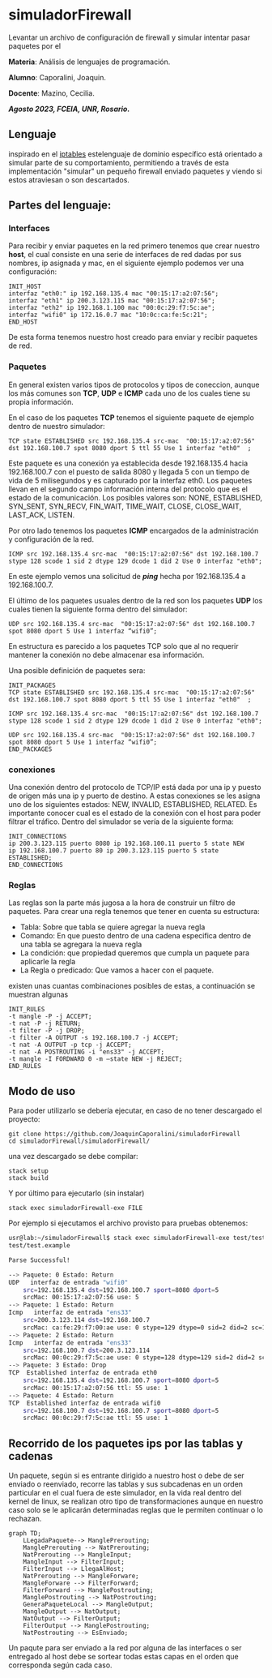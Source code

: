 # simuladorFirewall
Levantar un archivo de configuración de firewall y simular intentar pasar paquetes por el

**Materia**: Análisis de lenguajes de programación.

**Alumno**: Caporalini, Joaquin.

**Docente**: Mazino, Cecilia.

___Agosto 2023, FCEIA, UNR, Rosario.___

## Lenguaje

inspirado en el [iptables](https://linux.die.net/man/8/iptables) estelenguaje de dominio específico está orientado a simular parte de su comportamiento, permitiendo a través de esta implementación "simular" un pequeño firewall enviado paquetes y viendo si estos atraviesan o son descartados.

## Partes del lenguaje:

### Interfaces 

Para recibir y enviar paquetes en la red primero tenemos que crear nuestro **host**, el cual consiste en una serie de interfaces de red dadas por sus nombres, ip asignada y mac, en el siguiente ejemplo podemos ver una configuración:

```
INIT_HOST
interfaz "eth0:" ip 192.168.135.4 mac "00:15:17:a2:07:56";
interfaz "eth1" ip 200.3.123.115 mac "00:15:17:a2:07:56";
interfaz "eth2" ip 192.168.1.100 mac "00:0c:29:f7:5c:ae";
interfaz "wifi0" ip 172.16.0.7 mac "10:0c:ca:fe:5c:21";
END_HOST
```
De esta forma tenemos nuestro host creado para enviar y recibir paquetes de red.

### Paquetes

En general existen varios tipos de protocolos y tipos de coneccion, aunque los más comunes son **TCP**, **UDP** e  **ICMP** cada uno de los cuales tiene su propia información.
 
En el caso de los paquetes **TCP** tenemos el siguiente paquete de ejemplo dentro de nuestro simulador:

```
TCP state ESTABLISHED src 192.168.135.4 src-mac  "00:15:17:a2:07:56" dst 192.168.100.7 spot 8080 dport 5 ttl 55 Use 1 interfaz "eth0"  ;
```
Este paquete es una conexión ya establecida desde 192.168.135.4  hacia 192.168.100.7 con el puesto de salida 8080 y llegada 5 con un tiempo de vida de 5 milisegundos y es capturado por la interfaz eth0. Los paquetes llevan en el segundo campo información interna del protocolo que es el estado de la comunicación. Los posibles valores son: NONE, ESTABLISHED, SYN_SENT, SYN_RECV, FIN_WAIT, TIME_WAIT, CLOSE, CLOSE_WAIT, LAST_ACK, LISTEN.

Por otro lado tenemos los paquetes **ICMP** encargados de la administración y configuración de la red. 

```
ICMP src 192.168.135.4 src-mac  "00:15:17:a2:07:56" dst 192.168.100.7 stype 128 scode 1 sid 2 dtype 129 dcode 1 did 2 Use 0 interfaz "eth0";
```
En este ejemplo vemos una solicitud de ___ping___ hecha por 192.168.135.4 a 192.168.100.7.

El último de los paquetes usuales dentro de la red son los paquetes **UDP** los cuales tienen la siguiente forma dentro del simulador:

```
UDP src 192.168.135.4 src-mac  "00:15:17:a2:07:56" dst 192.168.100.7 spot 8080 dport 5 Use 1 interfaz “wifi0”;
```
En estructura es parecido a los paquetes TCP solo que al no requerir mantener la conexión no debe almacenar esa información.

Una posible definición de paquetes sera:

```
INIT_PACKAGES
TCP state ESTABLISHED src 192.168.135.4 src-mac  "00:15:17:a2:07:56" dst 192.168.100.7 spot 8080 dport 5 ttl 55 Use 1 interfaz "eth0"  ;

ICMP src 192.168.135.4 src-mac  "00:15:17:a2:07:56" dst 192.168.100.7 stype 128 scode 1 sid 2 dtype 129 dcode 1 did 2 Use 0 interfaz "eth0";

UDP src 192.168.135.4 src-mac  "00:15:17:a2:07:56" dst 192.168.100.7 spot 8080 dport 5 Use 1 interfaz “wifi0”;
END_PACKAGES
```

### conexiones

Una conexión dentro del protocolo de TCP/IP está dada por una ip y puesto de origen más una ip y puerto de destino. A estas conexiones se les asigna uno de los siguientes estados: NEW, INVALID, ESTABLISHED, RELATED. Es importante conocer cual es el estado de la conexión con el host para poder filtrar el tráfico. Dentro del simulador se vería de la siguiente forma:

```
INIT_CONNECTIONS
ip 200.3.123.115 puerto 8080 ip 192.168.100.11 puerto 5 state NEW
ip 192.168.100.7 puerto 80 ip 200.3.123.115 puerto 5 state ESTABLISHED;
END_CONNECTIONS
```

### Reglas

Las reglas son la parte más jugosa a la hora de construir un filtro de paquetes. Para crear una regla tenemos que tener en cuenta su estructura:

* Tabla: Sobre que tabla se quiere agregar la nueva regla
* Comando: En que puesto dentro de una cadena especifica dentro de una tabla se agregara la nueva regla
* La condición: que propiedad queremos que cumpla un paquete para aplicarle la regla
* La Regla o predicado: Que vamos a hacer con el paquete.

existen unas cuantas combinaciones posibles de estas, a continuación se muestran algunas   

```
INIT_RULES
-t mangle -P -j ACCEPT;
-t nat -P -j RETURN;
-t filter -P -j DROP;
-t filter -A OUTPUT -s 192.168.100.7 -j ACCEPT;
-t nat -A OUTPUT -p tcp -j ACCEPT;
-t nat -A POSTROUTING -i "ens33" -j ACCEPT;
-t mangle -I FORDWARD 0 -m –state NEW -j REJECT;
END_RULES
```

## Modo de uso

Para poder utilizarlo se debería ejecutar, en caso de no tener descargado el proyecto:

```
git clone https://github.com/JoaquinCaporalini/simuladorFirewall
cd simuladorFirewall/simuladorFirewall/
``` 

una vez descargado se debe compilar:

```
stack setup
stack build
```
Y por último para ejecutarlo (sin instalar)

```
stack exec simuladorFirewall-exe FILE
```

Por ejemplo si ejecutamos el archivo provisto para pruebas obtenemos:
```BASH
usr@lab:~/simuladorFirewall$ stack exec simuladorFirewall-exe test/test.example
test/test.example

Parse Successful!

--> Paquete: 0 Estado: Return
UDP   interfaz de entrada "wifi0"
    src=192.168.135.4 dst=192.168.100.7 sport=8080 dport=5
    srcMac: 00:15:17:a2:07:56 use: 5
--> Paquete: 1 Estado: Return
Icmp   interfaz de entrada "ens33"
    src=200.3.123.114 dst=192.168.100.7
    srcMac: ca:fe:29:f7:00:ae use: 0 stype=129 dtype=0 sid=2 did=2 sc=1 dc=1
--> Paquete: 2 Estado: Return
Icmp   interfaz de entrada "ens33"
    src=192.168.100.7 dst=200.3.123.114
    srcMac: 00:0c:29:f7:5c:ae use: 0 stype=128 dtype=129 sid=2 did=2 sc=1 dc=1
--> Paquete: 3 Estado: Drop
TCP  Established interfaz de entrada eth0
    src=192.168.135.4 dst=192.168.100.7 sport=8080 dport=5
    srcMac: 00:15:17:a2:07:56 ttl: 55 use: 1
--> Paquete: 4 Estado: Return
TCP  Established interfaz de entrada wifi0
    src=192.168.100.7 dst=192.168.100.7 sport=8080 dport=5
    srcMac: 00:0c:29:f7:5c:ae ttl: 55 use: 1
```

## Recorrido de los paquetes ips por las tablas y cadenas

Un paquete, según si es entrante dirigido a nuestro host o debe de ser enviado o reenviado, recorre las tablas y sus subcadenas en un orden particular en el cual fuera de este simulador, en la vida real dentro del kernel de linux, se realizan otro tipo de transformaciones aunque en nuestro caso solo se le aplicarán determinadas reglas que le permiten continuar o lo rechazan.

```mermaid
graph TD;
    LLegadaPaquete--> ManglePrerouting;
    ManglePrerouting --> NatPrerouting;
    NatPrerouting --> MangleInput;
    MangleInput --> FilterInput;
    FilterInput --> LlegaAlHost;
    NatPrerouting --> MangleForware;
    MangleForware --> FilterForward;
    FilterForward --> ManglePostrouting;
    ManglePostrouting --> NatPostrouting;
    GeneraPaqueteLocal --> MangleOutput;
    MangleOutput --> NatOutput;
    NatOutput --> FilterOutput;
    FilterOutput --> ManglePostrouting;
    NatPostrouting --> EsEnviado;
```

Un paqute para ser enviado a la red por alguna de las interfaces o ser entregado al host debe se sortear todas estas capas en el orden que corresponda según cada caso.
